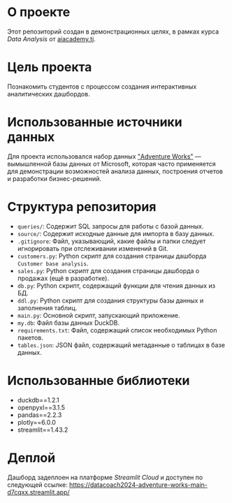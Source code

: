 # О проекте  
Этот репозиторий создан в демонстрационных целях, в рамках курса *Data Analysis* от [aiacademy.tj](aiacademy.tj).  

# Цель проекта  
Познакомить студентов с процессом создания интерактивных аналитических дашбордов.

# Использованные источники данных  
Для проекта использовался набор данных ["Adventure Works"](https://mattallington.com.au/wp-content/uploads/2023/10/AdventureWorks.zip) — вымышленной базы данных от Microsoft, которая часто применяется для демонстрации возможностей анализа данных, построения отчетов и разработки бизнес-решений.  

# Структура репозитория

*   `queries/`: Содержит SQL запросы для работы с базой данных.
*   `source/`: Содержит исходные данные для импорта в базу данных.
*   `.gitignore`: Файл, указывающий, какие файлы и папки следует игнорировать при отслеживании изменений в Git.
*   `customers.py`: Python скрипт для создания страницы дашборда `Customer base analysis`.
*   `sales.py`: Python скрипт для создания страницы дашборда о продажах (ещё в разработке).
*   `db.py`: Python скрипт, содержащий функции для чтения данных из БД.
*   `ddl.py`: Python скрипт для создания структуры базы данных и заполнения таблиц.
*   `main.py`: Основной скрипт, запускающий приложение.
*   `my.db`: Файл базы данных DuckDB.
*   `requirements.txt`: Файл, содержащий список необходимых Python пакетов.
*   `tables.json`: JSON файл, содержащий метаданные о таблицах в базе данных.

# Использованные библиотеки  
* duckdb==1.2.1
* openpyxl==3.1.5
* pandas==2.2.3
* plotly==6.0.0
* streamlit==1.43.2

# Деплой  
Дашборд задеплоен на платформе *Streamlit Cloud* и доступен по следующей ссылке: https://datacoach2024-adventure-works-main-d7cqxx.streamlit.app/
